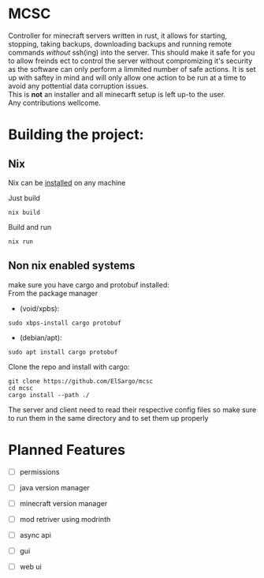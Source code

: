 # MCSC 
Controller for minecraft servers written in rust, it
allows for starting, stopping, taking backups, downloading 
backups and running remote commands _without_ ssh(ing) into the server.
This should make it safe for you to allow
freinds ect to control the server without compromizing it's security as the
software can only perform a limmited  number of safe actions.
It is set
up with saftey in mind and will only allow one action to be run at a time to
avoid any pottential data corruption issues.  
This is **not** an installer and all
minecarft setup is left up-to the user.  
Any contributions wellcome.


# Building the project: 
## Nix
Nix can be [installed](https://nix.dev/tutorials/install-nix) on any machine

Just build
```fish
nix build
```

Build and run
```fish
nix run

```
## Non nix enabled systems
make sure you have cargo and protobuf installed:   
From the package manager 
- (void/xpbs): 
```fish
sudo xbps-install cargo protobuf 
```
- (debian/apt):
```fish
sudo apt install cargo protobuf
``` 
Clone the repo and install with cargo:   
```fish
git clone https://github.com/ElSargo/mcsc   
cd mcsc   
cargo install --path ./ 
```
The server and client need to read their respective config files so make sure to run them in the same directory and to set them up properly


# Planned Features
- [ ] permissions
- [ ] java version manager  
- [ ] minecraft version manager
- [ ] mod retriver using modrinth
- [ ] async api
- [ ] gui
- [ ] web ui
  
